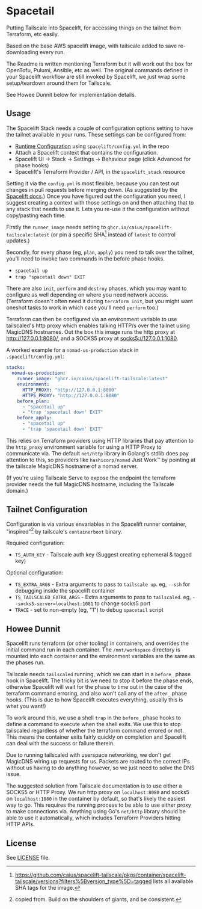 # Spacetail

Putting Tailscale into Spacelift, for accessing things on the tailnet from Terraform, etc easily.

Based on the base AWS spacelift image, with tailscale added to save re-downloading every run.

The Readme is written mentioning Terraform but it will work out the box for OpenTofu, Pulumi, Ansible, etc as well. The original commands defined in your Spacelift workflow are still invoked by Spacelift, we just wrap some setup/teardown around them for Tailscale.

See Howee Dunnit below for implementation details.

## Usage

The Spacelift Stack needs a couple of configuration options setting to have the tailnet available in your runs. These settings can be configured from:

- [Runtime Configuration] using `spacelift/config.yml` in the repo
- Attach a Spacelift context that contains the configuration.
- Spacelift UI -> Stack -> Settings -> Behaviour page (click Advanced for phase hooks)
- Spacelift's Terraform Provider / API, in the `spacelift_stack` resource

[Runtime Configuration]: https://docs.spacelift.io/concepts/configuration/runtime-configuration/

Setting it via the `config.yml` is most flexible, because you can test out changes in pull requests before merging down. (As suggested by the [Spacelift docs][runtime config suggestion].) Once you have figured out the configuration you need, I suggest creating a context with those settings on and then attaching that to any stack that needs to use it. Lets you re-use it the configuration without copy/pasting each time.

[runtime config suggestion]: https://docs.spacelift.io/concepts/configuration/runtime-configuration/#purpose-of-runtime-configuration

Firstly the `runner_image` needs setting to `ghcr.io/caius/spacelift-tailscale:latest` (or pin a specific SHA[^1] instead of `latest` to control updates.)

[^1]: <https://github.com/caius/spacelift-tailscale/pkgs/container/spacelift-tailscale/versions?filters%5Bversion_type%5D=tagged> lists all available SHA tags for the image.

Secondly, for every phase (eg, `plan`, `apply`) you need to talk over the tailnet, you'll need to invoke two commands in the before phase hooks.

- `spacetail up`
- `trap "spacetail down" EXIT`

There are also `init`, `perform` and `destroy` phases, which you may want to configure as well depending on where you need network access. (Terraform doesn't often need it during `terraform init`, but you might want oneshot tasks to work in which case you'll need `perform` too.)

Terraform can then be configured via an environment variable to use tailscaled's http proxy which enables talking HTTP/s over the tailnet using MagicDNS hostnames. Out the box this image runs the http proxy at <http://127.0.0.1:8080/>, and a SOCKS5 proxy at <socks5://127.0.0.1:1080>.

A worked example for a `nomad-us-production` stack in `.spacelift/config.yml`:

```yaml
stacks:
  nomad-us-production:
    runner_image: "ghcr.io/caius/spacelift-tailscale:latest"
    environment:
      HTTP_PROXY: "http://127.0.0.1:8080"
      HTTPS_PROXY: "http://127.0.0.1:8080"
    before_plan:
      - "spacetail up"
      - "trap 'spacetail down' EXIT"
    before_apply:
      - "spacetail up"
      - "trap 'spacetail down' EXIT"
```

This relies on Terraform providers using HTTP libraries that pay attention to the `http_proxy` environment variable for using a HTTP Proxy to communicate via. The default `net/http` library in Golang's stdlib does pay attention to this, so providers like `hashicorp/nomad` Just Work™ by pointing at the tailscale MagicDNS hostname of a nomad server.

(If you're using Tailscale Serve to expose the endpoint the terraform provider needs the full MagicDNS hostname, including the Tailscale domain.)

## Tailnet Configuration

Configuration is via various envariables in the Spacelift runner container, "inspired"[^2] by tailscale's `containerboot` binary.

[^2]: copied from. Build on the shoulders of giants, and be consistent.

Required configuration:

- `TS_AUTH_KEY` - Tailscale auth key (Suggest creating ephemeral & tagged key)

Optional configuration:

- `TS_EXTRA_ARGS` - Extra arguments to pass to `tailscale up`. eg, `--ssh` for debugging inside the spacelift container
- `TS_TAILSCALED_EXTRA_ARGS` - Extra arguments to pass to `tailscaled`. eg, `--socks5-server=localhost:1081` to change socks5 port
- `TRACE` - set to non-empty (eg, "1") to debug `spacetail` script

## Howee Dunnit

Spacelift runs terraform (or other tooling) in containers, and overrides the initial command run in each container. The `/mnt/workspace` directory is mounted into each container and the environment variables are the same as the phases run.

Tailscale needs `tailscaled` running, which we can start in a `before_` phase hook in Spacelift. The tricky bit is we need to stop it before the phase ends, otherwise Spacelift will wait for the phase to time out in the case of the terraform command erroring, and also won't call any of the `after_` phase hooks. (This is due to how Spacelift executes everything, usually this is what you want!)

To work around this, we use a shell `trap` in the `before_` phase hooks to define a command to execute when the shell exits. We use this to stop tailscaled regardless of whether the terraform command errored or not. This means the container exits fairly quickly on completion and Spacelift can deal with the success or failure therein.

Due to running tailscaled with userspace networking, we don't get MagicDNS wiring up requests for us. Packets are routed to the correct IPs without us having to do anything however, so we just need to solve the DNS issue.

The suggested solution from Tailscale documentation is to use either a SOCKS5 or HTTP Proxy. We run http proxy on `localhost:8080` and socks5 on `localhost:1080` in the container by default, so that's likely the easiest way to go. This requires the running process to be able to use either proxy to make connections via. Anything using Go's `net/http` library should be able to use it automatically, which includes Terraform Providers hitting HTTP APIs.

## License

See [LICENSE](./LICENSE) file.
